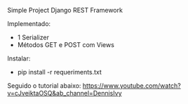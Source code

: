 Simple Project Django REST Framework

Implementado:
- 1 Serializer
- Métodos GET e POST com Views

Instalar: 
- pip install -r requeriments.txt

Seguido o tutorial abaixo:
https://www.youtube.com/watch?v=cJveiktaOSQ&ab_channel=DennisIvy
